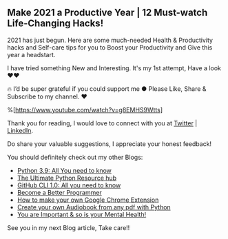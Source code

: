 ## Make 2021 a Productive Year | 12 Must-watch Life-Changing Hacks!

2021 has just begun. Here are some much-needed Health & Productivity hacks and Self-care tips for you to Boost your Productivity and Give this year a headstart.

I have tried something New and Interesting. It's my 1st attempt, Have a look ❤️❤️

🔥 I’d be super grateful if you could support me ● Please Like, Share & Subscribe to my channel. ❤️

%[https://www.youtube.com/watch?v=g8EMHS9Wtts]







Thank you for reading, I would love to connect with you at [Twitter](https://twitter.com/ayushi7rawat) | [LinkedIn](https://www.linkedin.com/in/ayushi7rawat/).

Do share your valuable suggestions, I appreciate your honest feedback!

You should definitely check out my other Blogs:

- [Python 3.9: All You need to know](https://ayushirawat.com/python-39-all-you-need-to-know)
- [The Ultimate Python Resource hub](https://ayushirawat.com/the-ultimate-python-resource-hub)
- [GitHub CLI 1.0: All you need to know](https://ayushirawat.com/github-cli-10-all-you-need-to-know)
- [Become a Better Programmer](https://ayushirawat.com/become-a-better-programmer)
- [How to make your own Google Chrome Extension](https://ayushirawat.com/how-to-make-your-own-google-chrome-extension-1)
- [Create your own Audiobook from any pdf with Python](https://ayushirawat.com/create-your-own-audiobook-from-any-pdf-with-python)
- [You are Important & so is your Mental Health!](https://ayushirawat.com/you-are-important-and-so-is-your-mental-health)


See you in my next Blog article, Take care!!